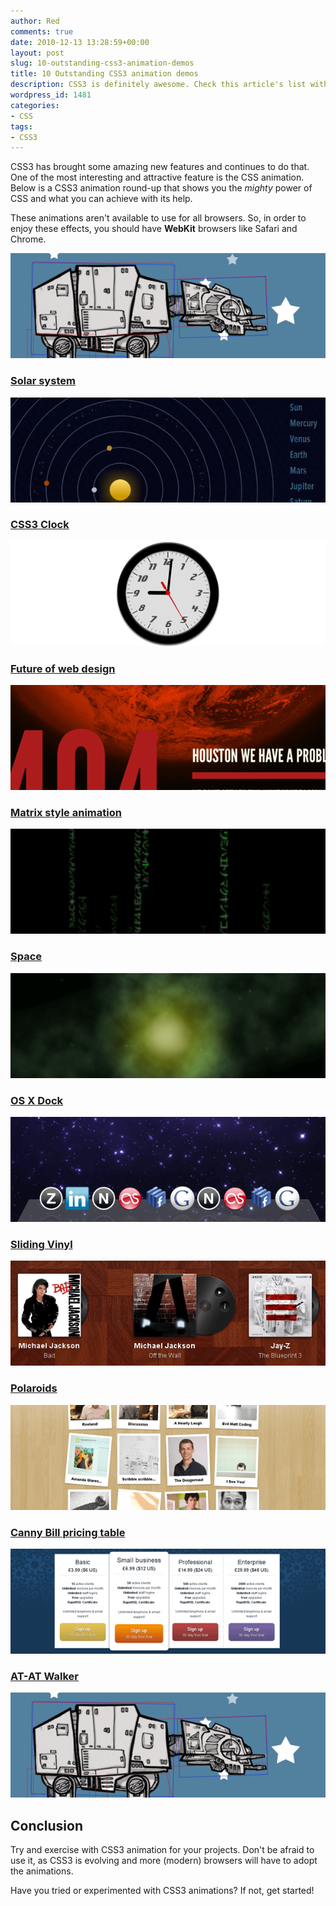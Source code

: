 ```yaml
---
author: Red
comments: true
date: 2010-12-13 13:28:59+00:00
layout: post
slug: 10-outstanding-css3-animation-demos
title: 10 Outstanding CSS3 animation demos
description: CSS3 is definitely awesome. Check this article's list with some outstanding CSS3 animation demos.
wordpress_id: 1481
categories:
- CSS
tags:
- CSS3
---
```


CSS3 has brought some amazing new features and continues to do that. One of the most interesting and attractive feature is the CSS animation. Below is a CSS3 animation round-up that shows you the _mighty_ power of CSS and what you can achieve with its help. 

These animations aren't available to use for all browsers. So, in order to enjoy these effects, you should have **WebKit** browsers like Safari and Chrome.

[![10 Outstanding CSS3 animation demos](/wp-content/uploads/2010/12/at-at-walker.png)](/10-outstanding-css3-animation-demos)

<!-- more -->

### [Solar system](http://neography.com/experiment/circles/solarsystem/)

[![Solar system](/wp-content/uploads/2010/12/solar-system.png)](http://neography.com/experiment/circles/solarsystem/)

### [CSS3 Clock](http://css-tricks.com/examples/CSS3Clock/)

[![CSS3 Clock](/wp-content/uploads/2010/12/css3clock.png)](http://css-tricks.com/examples/CSS3Clock/)

### [Future of web design](http://futureofwebdesign.com/404/)

[![Future of web design](/wp-content/uploads/2010/12/futureofwebdesign.png)](http://futureofwebdesign.com/404/)

### [Matrix style animation](http://girliemac.com/sandbox/matrix.html)

[![CSS3 Matrix](/wp-content/uploads/2010/12/matrix.png)](http://girliemac.com/sandbox/matrix.html)

### [Space](http://media.24ways.org/2009/15/space.html)

[![Space](/wp-content/uploads/2010/12/space.png)](http://media.24ways.org/2009/15/space.html)

### [OS X Dock](http://www.zurb.com/playground/osx-dock)

[![OS X Dock](/wp-content/uploads/2010/12/osxdock.png)](http://www.zurb.com/playground/osx-dock)

### [Sliding Vinyl](http://www.zurb.com/playground/sliding-vinyl)

[![Sliding vinyl](/wp-content/uploads/2010/12/sliding-vinyl.png)](http://www.zurb.com/playground/sliding-vinyl)

### [Polaroids](http://www.zurb.com/playground/css3-polaroids)

[![Polaroids](/wp-content/uploads/2010/12/polaroids.png)](http://www.zurb.com/playground/css3-polaroids)

### [Canny Bill pricing table](http://stuffandnonsense.co.uk/content/demo/cannybill/21-10-2009/pricing.html)

[![Pricing table](/wp-content/uploads/2010/12/pricing-table.png)](http://stuffandnonsense.co.uk/content/demo/cannybill/21-10-2009/pricing.html)

### [AT-AT Walker](http://anthonycalzadilla.com/css3-ATAT/index-bones.html)

[![AT-AT walker](/wp-content/uploads/2010/12/at-at-walker.png)](http://anthonycalzadilla.com/css3-ATAT/index-bones.html)

## Conclusion

Try and exercise with CSS3 animation for your projects. Don't be afraid to use it, as CSS3 is evolving and more (modern) browsers will have to adopt the animations.

Have you tried or experimented with CSS3 animations? If not, get started!